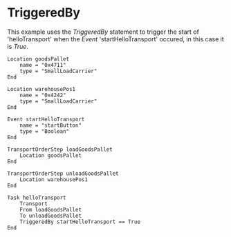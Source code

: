 # TriggeredBy

This example uses the *TriggeredBy* statement to trigger the start of 'helloTransport' when the *Event* 'startHelloTransport' occured, in this case it is *True*.

```text
Location goodsPallet
    name = "0x4711"
    type = "SmallLoadCarrier"
End

Location warehousePos1
    name = "0x4242"
    type = "SmallLoadCarrier"
End

Event startHelloTransport
    name = "startButton"
    type = "Boolean"
End

TransportOrderStep loadGoodsPallet
    Location goodsPallet
End

TransportOrderStep unloadGoodsPallet
    Location warehousePos1
End

Task helloTransport
    Transport
    From loadGoodsPallet
    To unloadGoodsPallet
    TriggeredBy startHelloTransport == True
End
```